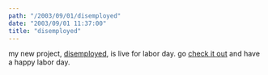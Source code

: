 ```yaml
---
path: "/2003/09/01/disemployed" 
date: "2003/09/01 11:37:00" 
title: "disemployed" 
---
```

my new project, <a href="http://www.disemployed.com/">disemployed</a>, is live for labor day. go <a href="http://www.disemployed.com/">check it out</a> and have a happy labor day.